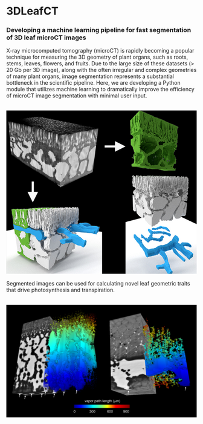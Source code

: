 # 3DLeafCT
### Developing a machine learning pipeline for fast segmentation of 3D leaf microCT images

X-ray microcomputed tomography (microCT) is rapidly becoming a popular technique for measuring the 3D geometry of plant organs, such as roots, stems, leaves, flowers, and fruits. Due to the large size of these datasets (> 20 Gb per 3D image), along with the often irregular and complex geometries of many plant organs, image segmentation represents a substantial bottleneck in the scientific pipeline. Here, we are developing a Python module that utilizes machine learning to dramatically improve the efficiency of microCT image segmentation with minimal user input.

<br> ![Alt text](imgs_readme/Nymphaea_Peelback_Panel.jpg?raw=true "Nymphaea Peelback Panel") <br>

Segmented images can be used for calculating novel leaf geometric traits that drive photosynthesis and transpiration.

<br> ![Alt text](imgs_readme/3DRendering_Tortuosity.jpg?raw=true "3D Rendering Tortuosity") <br>

